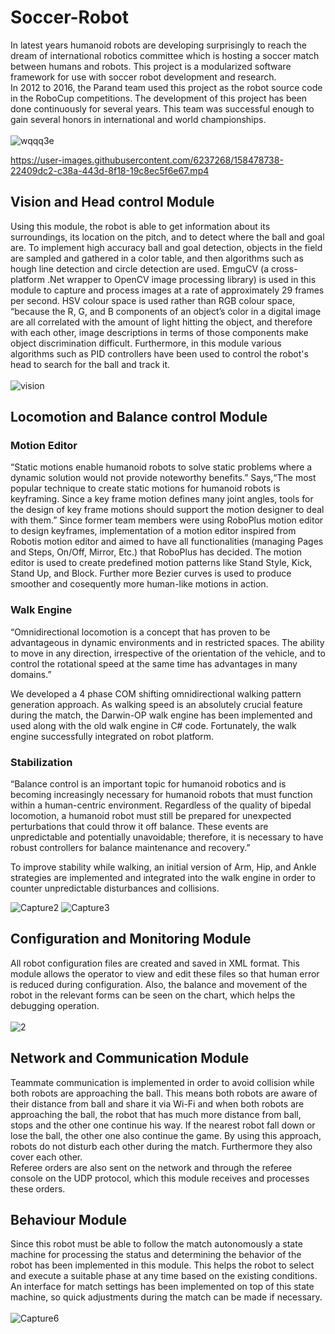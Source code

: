 # Soccer-Robot
In latest years humanoid robots are developing surprisingly to reach the dream of
international robotics committee which is hosting a soccer match between humans and
robots. This project is a modularized software framework for use with soccer robot development and research. 
</br>
 In 2012 to 2016, the Parand team used this project as the robot source code in the RoboCup competitions. The development of this project has been done continuously for several years. This team
was successful enough to gain several honors in international and world championships.
 </br></br>
![wqqq3e](https://user-images.githubusercontent.com/6237268/158467668-2b5b3fe9-ddc3-4cd9-8a8f-0246c6ecec2f.jpg)


https://user-images.githubusercontent.com/6237268/158478738-22409dc2-c38a-443d-8f18-19c8ec5f6e67.mp4



## Vision and Head control Module
Using this module, the robot is able to get information about its surroundings, its location on the pitch, and to detect where the ball and goal are. To implement high accuracy ball and goal detection, objects in the field are sampled and gathered in a color table, and then algorithms such as hough line detection and circle detection are used.
EmguCV (a cross-platform .Net wrapper to OpenCV image processing library) is used in this module to capture and process images at a rate of approximately 29 frames per second.
HSV colour space is used rather than RGB colour space, “because the R, G, and B components of an object’s color in a digital image are all correlated with the amount of light hitting the object, and therefore with each other, image descriptions in terms of those components make object discrimination difficult. 
Furthermore, in this module various algorithms such as PID controllers have been used to control the robot's head to search for the ball and track it.
</br>
</br>
![vision](https://user-images.githubusercontent.com/6237268/158469069-534102eb-db8d-47e9-aa4a-df9265f78ef0.jpg)

## Locomotion and Balance control Module
### Motion Editor
“Static motions enable humanoid robots to solve static problems where a dynamic solution would not provide noteworthy benefits.” Says,“The most popular technique to create static motions for humanoid robots is keyframing. Since a key  frame motion defines many joint angles, tools for the design of key frame motions should support the motion designer to deal with them.” Since former team members were using RoboPlus motion editor to design keyframes,
implementation of a motion editor inspired from Robotis motion editor and aimed to have all functionalities (managing Pages and Steps, On/Off, Mirror, Etc.) that RoboPlus has decided.
The motion editor is used to create predefined motion patterns like Stand Style, Kick, Stand Up, and Block. Further more Bezier curves is used to produce smoother and cosequently more human-like motions in action.
### Walk Engine
“Omnidirectional locomotion is a concept that has proven to be advantageous in dynamic environments and in restricted spaces. The ability to move in any direction, irrespective of the orientation of the vehicle, and to control the rotational speed at the same time has advantages in many domains.”

We developed a 4 phase COM shifting omnidirectional walking pattern generation approach. As walking speed is an absolutely crucial feature during the match, the Darwin-OP walk engine has been implemented and used along with the old walk engine in C# code. Fortunately, the walk engine successfully integrated on robot platform.
### Stabilization
“Balance control is an important topic for humanoid robotics and is becoming increasingly necessary for humanoid robots that must function within a human-centric environment. Regardless of the quality of bipedal locomotion, a humanoid robot must still be prepared for unexpected perturbations that could throw it off balance. These events are unpredictable and  potentially unavoidable; therefore, it is necessary to have robust controllers for balance maintenance and recovery.”

To improve stability while walking, an initial version of Arm, Hip, and Ankle strategies are implemented and integrated into the walk engine in order to counter unpredictable disturbances and collisions.

![Capture2](https://user-images.githubusercontent.com/6237268/158459633-888b843f-d9c3-416b-bc16-7e2afb0abc4e.PNG)
![Capture3](https://user-images.githubusercontent.com/6237268/158459649-a77866aa-7b10-4d13-86fa-01e5f27a6e58.PNG)
## Configuration and Monitoring Module
All robot configuration files are created and saved in XML format. This module allows the operator to view and edit these files so that human error is reduced during configuration. Also, the balance and movement of the robot in the relevant forms can be seen on the chart, which helps the debugging operation.
</br>
</br>
![2](https://user-images.githubusercontent.com/6237268/158462108-0ecf67b9-7e59-4f31-97f8-2f29e31cfd63.png)
## Network and Communication Module
Teammate communication is implemented in order to avoid collision while both robots are approaching the ball. This means both robots are aware of their distance from ball and share it via Wi-Fi and when both robots are approaching the ball, the robot that has much more distance from ball, stops and the other one continue his way. If the nearest robot fall down or lose the ball, the other one also continue the game. By using this approach, robots do not disturb each other during the match. Furthermore they also cover each other.
</br>
 Referee orders are also sent on the network and through the referee console on the UDP protocol, which this module receives and processes these orders.
## Behaviour Module
Since this robot must be able to follow the match autonomously a state machine for processing the status and determining the behavior of the robot has been implemented in this module. This helps the robot to select and execute a suitable phase at any time based on the existing conditions. An interface for match settings has been implemented on top of this state machine, so quick adjustments during the match can be made if necessary.
</br></br>
![Capture6](https://user-images.githubusercontent.com/6237268/158462129-3b655375-fea6-44f9-b415-b3dbcad165f8.PNG)
